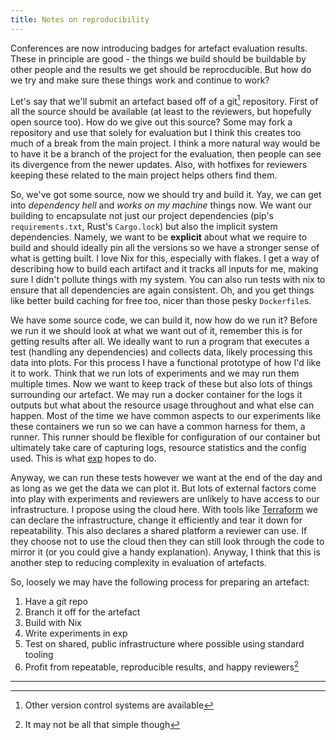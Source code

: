 ```yaml
---
title: Notes on reproducibility
---
```


Conferences are now introducing badges for artefact evaluation results.
These in principle are good - the things we build should be buildable by other people and the results we get should be reprocducible.
But how do we try and make sure these things work and continue to work?

Let's say that we'll submit an artefact based off of a git[^1] repository.
First of all the source should be available (at least to the reviewers, but hopefully open source too).
How do we give out this source?
Some may fork a repository and use that solely for evaluation but I think this creates too much of a break from the main project.
I think a more natural way would be to have it be a branch of the project for the evaluation, then people can see its divergence from the newer updates.
Also, with hotfixes for reviewers keeping these related to the main project helps others find them.

So, we've got some source, now we should try and build it.
Yay, we can get into _dependency hell_ and _works on my machine_ things now.
We want our building to encapsulate not just our project dependencies (pip's `requirements.txt`, Rust's `Cargo.lock`) but also the implicit system dependencies.
Namely, we want to be **explicit** about what we require to build and should ideally pin all the versions so we have a stronger sense of what is getting built.
I love Nix for this, especially with flakes.
I get a way of describing how to build each artifact and it tracks all inputs for me, making sure I didn't pollute things with my system.
You can also run tests with nix to ensure that all dependencies are again consistent.
Oh, and you get things like better build caching for free too, nicer than those pesky `Dockerfile`s.

We have some source code, we can build it, now how do we run it?
Before we run it we should look at what we want out of it, remember this is for getting results after all.
We ideally want to run a program that executes a test (handling any dependencies) and collects data, likely processing this data into plots.
For this process I have a functional prototype of how I'd like it to work.
Think that we run lots of experiments and we may run them multiple times.
Now we want to keep track of these but also lots of things surrounding our artefact.
We may run a docker container for the logs it outputs but what about the resource usage throughout and what else can happen.
Most of the time we have common aspects to our experiments like these containers we run so we can have a common harness for them, a runner.
This runner should be flexible for configuration of our container but ultimately take care of capturing logs, resource statistics and the config used.
This is what [exp](https://github.com/jeffa5/exp/) hopes to do.

Anyway, we can run these tests however we want at the end of the day and as long as we get the data we can plot it.
But lots of external factors come into play with experiments and reviewers are unlikely to have access to our infrastructure.
I propose using the cloud here.
With tools like [Terraform](https://www.terraform.io/) we can declare the infrastructure, change it efficiently and tear it down for repeatability.
This also declares a shared platform a reviewer can use.
If they choose not to use the cloud then they can still look through the code to mirror it (or you could give a handy explanation).
Anyway, I think that this is another step to reducing complexity in evaluation of artefacts.

So, loosely we may have the following process for preparing an artefact:

1. Have a git repo
2. Branch it off for the artefact
3. Build with Nix
4. Write experiments in exp
5. Test on shared, public infrastructure where possible using standard tooling
6. Profit from repeatable, reproducible results, and happy reviewers[^2]

---

[^1]: Other version control systems are available
[^2]: It may not be all that simple though
